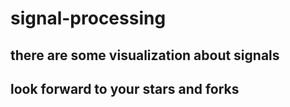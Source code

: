 # signal-processing
## there are some visualization about signals
## look forward to your stars and forks
